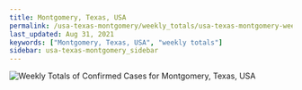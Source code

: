 ```yaml
---
title: Montgomery, Texas, USA
permalink: /usa-texas-montgomery/weekly_totals/usa-texas-montgomery-weekly_totals.html
last_updated: Aug 31, 2021
keywords: ["Montgomery, Texas, USA", "weekly totals"]
sidebar: usa-texas-montgomery_sidebar
---
```


![Weekly Totals of Confirmed Cases for Montgomery, Texas, USA](/covid_tracker/images/graphs/usa-texas-montgomery-weekly_totals_graph.png)
